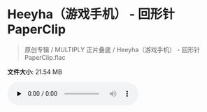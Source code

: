 # Heeyha（游戏手机） - 回形针PaperClip

> 原创专辑 / MULTIPLY 正片叠底 / Heeyha（游戏手机） - 回形针PaperClip.flac

**文件大小**: 21.54 MB

<audio preload="none" controls><source src="https://file.hsyhx.top/archive/原创专辑/MULTIPLY_正片叠底/Heeyha（游戏手机） - 回形针PaperClip.flac" type="audio/mpeg">您的浏览器不支持此音频格式</audio>
